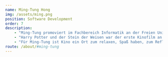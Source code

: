 ```yaml
---
name: Ming-Tung Hong
img: /assets/ming.png
position: Software Development
order: 7
description:
    - "Ming-Tung promoviert im Fachbereich Informatik an der Freien Universität zu Berlin. Sie unterstützt das Gründer Team beim App Development von Cinuru."
    - "Harry Potter und der Stein der Weisen war der erste Kinofilm an den sie sich wirklich erinnern kann.  Ihr Lieblingsfilm ist Inception, die Spezialeffekte und die Geschichte haben sie einfach umgehauen."
    - "Für Ming-Tung ist Kino ein Ort zum relaxen, Spaß haben, zum Reflektieren oder einfach eine gute Zeit mit Freunden zu haben."
route: /about/#ming-tung
---
```

